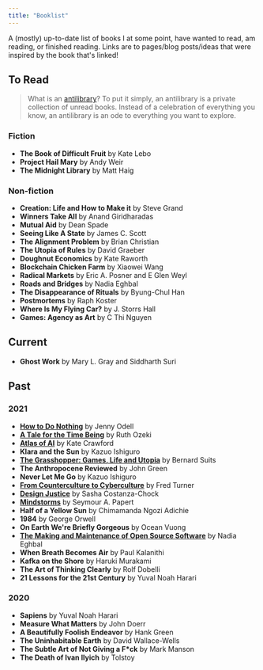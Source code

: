 ```yaml
---
title: "Booklist"
---
```


A (mostly) up-to-date list of books I at some point, have wanted to read, am reading, or finished reading. Links are to pages/blog posts/ideas that were inspired by the book that's linked!

## To Read
> What is an [antilibrary](https://nesslabs.com/antilibrary)? To put it simply, an antilibrary is a private collection of unread books. Instead of a celebration of everything you know, an antilibrary is an ode to everything you want to explore.

### Fiction
* **The Book of Difficult Fruit** by Kate Lebo
* **Project Hail Mary** by Andy Weir
* **The Midnight Library** by Matt Haig

### Non-fiction
* **Creation: Life and How to Make it** by Steve Grand
* **Winners Take All** by Anand Giridharadas
* **Mutual Aid** by Dean Spade
* **Seeing Like A State** by James C. Scott
* **The Alignment Problem** by Brian Christian
* **The Utopia of Rules** by David Graeber
* **Doughnut Economics** by Kate Raworth
* **Blockchain Chicken Farm** by Xiaowei Wang
* **Radical Markets** by Eric A. Posner and E Glen Weyl
* **Roads and Bridges** by Nadia Eghbal
* **The Disappearance of Rituals** by Byung-Chul Han
* **Postmortems** by Raph Koster
* **Where Is My Flying Car?** by J. Storrs Hall
* **Games: Agency as Art** by C Thi Nguyen

## Current
* **Ghost Work** by Mary L. Gray and Siddharth Suri

## Past
### 2021
* [**How to Do Nothing**](thoughts/How%20to%20do%20Nothing.md) by Jenny Odell
* [**A Tale for the Time Being**](thoughts/A%20Tale%20for%20the%20Time%20Being.md) by Ruth Ozeki
* [**Atlas of AI**](thoughts/Atlas%20of%20AI.md) by Kate Crawford
* **Klara and the Sun** by Kazuo Ishiguro
* [**The Grasshopper: Games, Life and Utopia**](thoughts/The%20Grasshopper.md) by Bernard Suits
* **The Anthropocene Reviewed** by John Green
* **Never Let Me Go** by Kazuo Ishiguro
* [**From Counterculture to Cyberculture**](thoughts/From%20Counterculture%20to%20Cyberculture.md) by Fred Turner
* [**Design Justice**](thoughts/Design%20Justice.md) by Sasha Costanza-Chock
* [**Mindstorms**](thoughts/Mindstorms.md) by Seymour A. Papert
* **Half of a Yellow Sun** by Chimamanda Ngozi Adichie
* **1984** by George Orwell
* **On Earth We're Briefly Gorgeous** by Ocean Vuong
* [**The Making and Maintenance of Open Source Software**](thoughts/Making%20and%20Maintenance%20of%20OSS.md) by Nadia Eghbal
* **When Breath Becomes Air** by Paul Kalanithi
* **Kafka on the Shore** by Haruki Murakami
* **The Art of Thinking Clearly** by Rolf Dobelli
* **21 Lessons for the 21st Century** by Yuval Noah Harari

### 2020
* **Sapiens** by Yuval Noah Harari
* **Measure What Matters** by John Doerr
* **A Beautifully Foolish Endeavor** by Hank Green
* **The Uninhabitable Earth** by David Wallace-Wells
* **The Subtle Art of Not Giving a F*ck** by Mark Manson
* **The Death of Ivan Ilyich** by Tolstoy